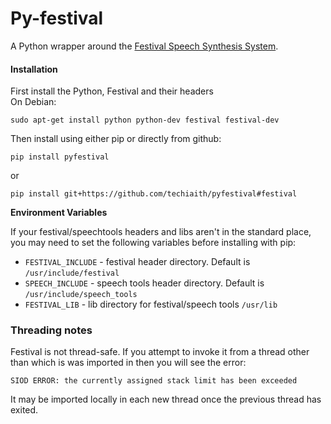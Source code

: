 # Py-festival

A Python wrapper around the [Festival Speech Synthesis System](http://www.cstr.ed.ac.uk/projects/festival/).

#### Installation

First install the Python, Festival and their headers    
On Debian:

```
sudo apt-get install python python-dev festival festival-dev
```

Then install using either pip or directly from github:

```
pip install pyfestival
```
or    
```
pip install git+https://github.com/techiaith/pyfestival#festival
```    

**Environment Variables**

If your festival/speechtools headers and libs aren't in the standard place, you may need to set the following variables before installing with pip:

* `FESTIVAL_INCLUDE` - festival header directory. Default is `/usr/include/festival`
* `SPEECH_INCLUDE` - speech tools header directory. Default is `/usr/include/speech_tools`
* `FESTIVAL_LIB` - lib directory for festival/speech tools `/usr/lib`

### Threading notes

Festival is not thread-safe. If you attempt to invoke it from a thread other than which is was imported in then you will see the error:
```
SIOD ERROR: the currently assigned stack limit has been exceeded
```
It may be imported locally in each new thread once the previous thread has exited.